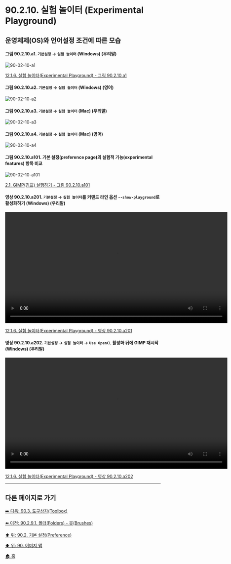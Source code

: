 # 90.2.10. 실험 놀이터 (Experimental Playground)
## 운영체제(OS)와 언어설정 조건에 따른 모습

<a id="90-02-10-a1"></a>

#### 그림 90.2.10.a1. `기본설정` → `실험 놀이터` (Windows) (우리말)
![90-02-10-a1](https://github.com/wonder13662/gimp/assets/15767104/34e54e1c-1420-4fc2-a64e-2065a0bbe015)

[12.1.6. 실험 놀이터(Experimental Playground) - 그림 90.2.10.a1](./12-01-06-experimental-playground.md#90-02-10-a1)

<a id="90-02-10-a2"></a>

#### 그림 90.2.10.a2. `기본설정` → `실험 놀이터` (Windows) (영어)
![90-02-10-a2](https://github.com/wonder13662/gimp/assets/15767104/5fb4af6b-3eb0-4343-8dde-6a9bbac47f4d)

#### 그림 90.2.10.a3. `기본설정` → `실험 놀이터` (Mac) (우리말)
![90-02-10-a3](https://github.com/wonder13662/gimp/assets/15767104/6b4e0c18-1aef-4795-aca3-15025fe245b0)

#### 그림 90.2.10.a4. `기본설정` → `실험 놀이터` (Mac) (영어)
![90-02-10-a4](https://github.com/wonder13662/gimp/assets/15767104/cfea7340-0b0a-4f61-8fa4-5cc5da17b979)

<a id="90-02-10-a101"></a>

#### 그림 90.2.10.a101. 기본 설정(preference page)의 실험적 기능(experimental features) 항목 비교
![90-02-10-a101](https://github.com/wonder13662/gimp/assets/15767104/0c9bd441-4cb1-4aac-80d9-3b387ab124cc)

[2.1. GIMP(김프) 실행하기 - 그림 90.2.10.a101](./02-01-00-running-gimp.md#90-02-10-a101)

<a id="90-02-10-a201"></a>

#### 영상 90.2.10.a201. `기본설정` → `실험 놀이터`를 커맨드 라인 옵션 `--show-playground`로 활성화하기 (Windows) (우리말)
<video controls="controls" width="720" src="https://github.com/wonder13662/gimp/assets/15767104/78a06a05-e499-4d0f-8efe-497f37d1b6c1"></video>

[12.1.6. 실험 놀이터(Experimental Playground) - 영상 90.2.10.a201](./12-01-06-experimental-playground.md#90-02-10-a201)

<a id="90-02-10-a202"></a>

#### 영상 90.2.10.a202. `기본설정` → `실험 놀이터` → `Use OpenCL` 활성화 뒤에 GIMP 재시작 (Windows) (우리말)
<video controls="controls" width="720" src="https://github.com/wonder13662/gimp/assets/15767104/89c883cb-2cce-4de7-8457-869c3ad92318"></video>

[12.1.6. 실험 놀이터(Experimental Playground) - 영상 90.2.10.a202](./12-01-06-experimental-playground.md#90-02-10-a202)

***

## 다른 페이지로 가기

[➡️ 다음: 90.3. 도구상자(Toolbox)](./90-03-00-toolbox.md)

[⬅️ 이전: 90.2.9.1. 폴더(Folders) - 붓(Brushes)](./90-02-09-01-brushes.md)

[⬆️ 위: 90.2. 기본 설정(Preference)](./90-02-00-preference.md)

[⬆️ 위: 90. 이미지 맵](./90-00-image-map.md)

[🏠 홈](./00-home.md)
